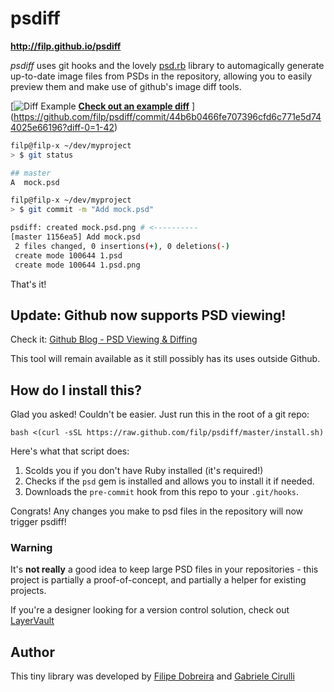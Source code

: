 # psdiff
**http://filp.github.io/psdiff**

*psdiff* uses git hooks and the lovely [psd.rb](https://github.com/layervault/psd.rb)
library to automagically generate up-to-date image files from PSDs in the repository,
allowing you to easily preview them and make use of github's image diff tools.

[![Diff Example](http://i.imgur.com/jCOBI2H.png)
**[Check out an example diff](https://github.com/filp/psdiff/commit/44b6b0466fe707396cfd6c771e5d744025e66196?diff-0=1-42)**
](https://github.com/filp/psdiff/commit/44b6b0466fe707396cfd6c771e5d744025e66196?diff-0=1-42)

```bash
filp@filp-x ~/dev/myproject
> $ git status

## master
A  mock.psd

filp@filp-x ~/dev/myproject
> $ git commit -m "Add mock.psd"

psdiff: created mock.psd.png # <----------
[master 1156ea5] Add mock.psd
 2 files changed, 0 insertions(+), 0 deletions(-)
 create mode 100644 1.psd
 create mode 100644 1.psd.png
```

That's it!

## Update: Github now supports PSD viewing!

Check it: [Github Blog - PSD Viewing & Diffing](https://github.com/blog/1845-psd-viewing-diffing)

This tool will remain available as it still possibly has its uses outside Github.


## How do I install this?

Glad you asked! Couldn't be easier. Just run this in the root of a git repo:

```
bash <(curl -sSL https://raw.github.com/filp/psdiff/master/install.sh)
```

Here's what that script does:

 1. Scolds you if you don't have Ruby installed (it's required!)
 2. Checks if the `psd` gem is installed and allows you to install it if needed.
 3. Downloads the `pre-commit` hook from this repo to your `.git/hooks`.

Congrats! Any changes you make to psd files in the repository will now trigger psdiff!

### Warning

It's **not really** a good idea to keep large PSD files in your repositories - this project
is partially a proof-of-concept, and partially a helper for existing projects.

If you're a designer looking for a version control solution, check out
[LayerVault](https://layervault.com)

## Author

This tiny library was developed by [Filipe Dobreira](https://github.com/filp) and [Gabriele Cirulli](https://github.com/gabrielecirulli)
